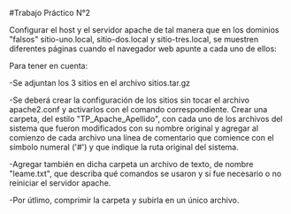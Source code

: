 #Trabajo Práctico N°2

Configurar el host y el servidor apache de tal manera que en los dominios "falsos" sitio-uno.local, sitio-dos.local y sitio-tres.local, se muestren diferentes páginas cuando el navegador web apunte a cada uno de ellos:

Para tener en cuenta:

-Se adjuntan los 3 sitios en el archivo sitios.tar.gz

-Se deberá crear la configuración de los sitios sin tocar el archivo apache2.conf y activarlos con el comando correspondiente. Crear una carpeta, del estilo "TP_Apache_Apellido", con cada uno de los archivos del sistema que fueron modificados con su nombre original y agregar al comienzo de cada archivo una línea de comentario que comience con el símbolo numeral ('#') y que indique la ruta original del sistema.

-Agregar también en dicha carpeta un archivo de texto, de nombre "leame.txt", que describa qué comandos se usaron y si fue necesario o no reiniciar el servidor apache.

-Por útlimo, comprimir la carpeta y subirla en un único archivo.
